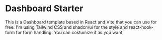# Dashboard Starter

This is a Dashboard template based in React and Vite that you can use for free. I'm using Tailwind CSS and shadcn/ui for the style and react-hook-form for form handling. You can costumize it as you want.
